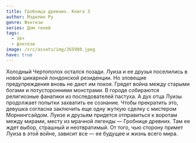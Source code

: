 ```yaml
---
title: Гробница древних. Книга 3
author: Мэделин Ру
genre: Фэнтези
series: Дом теней
tags:
  - 16+
  - фэнтези
image: /src/assets/img/265980.jpeg
have: true
---
```

Холодный Чертополох остался позади. Луиза и ее друзья поселились в новой шикарной лондонской резиденции. Но зловещие предупреждения вновь не дают им покоя. Грядет война между старыми богами и потусторонними монстрами. В городе собираются религиозные фанатики из последователей пастуха. А дух отца Луизы продолжает попытки захватить ее сознание. Чтобы прекратить это, девушка согласна заключить еще одну жуткую сделку с мистером Морнингсайдом. Луизе и друзьям придется отправиться к воротам между мирами, месту из мрачной легенды — Гробнице древних. Там ее ждет выбор, страшный и неотвратимый. От того, чью сторону примет Луиза в этой войне, зависит все — ее будущее и жизнь всего мира.
